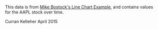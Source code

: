 This data is from [Mike Bostock's Line Chart Example](http://bl.ocks.org/mbostock/3883245), and contains values for the AAPL stock over time.

Curran Kelleher April 2015
